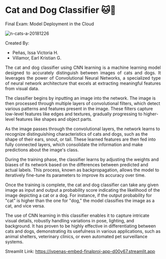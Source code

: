 # Cat and Dog Classifier 🐱🐶

Final Exam: Model Deployment in the Cloud

![n-cats-a-20181226](https://github.com/IVPENAS/Embed_FinalProj/assets/111822151/07779232-ea8c-4e2f-8a9f-09dba009c803)

Created By:
- Peñas, Issa Victoria H.
- Villamor, Earl Kristian G.

<p align = "justify"> The cat and dog classifier using CNN learning is a machine learning model designed to accurately distinguish between images of cats and dogs. It leverages the power of Convolutional Neural Networks, a specialized type of neural network architecture that excels at extracting meaningful features from visual data.</p>

The classifier begins by inputting an image into the network. The image is then processed through multiple layers of convolutional filters, which detect various patterns and features present in the image. These filters capture low-level features like edges and textures, gradually progressing to higher-level features like shapes and object parts.

As the image passes through the convolutional layers, the network learns to recognize distinguishing characteristics of cats and dogs, such as the shape of their ears, snout, or tail. These learned features are then fed into fully connected layers, which consolidate the information and make predictions about the image's class.

During the training phase, the classifier learns by adjusting the weights and biases of its network based on the differences between predicted and actual labels. This process, known as backpropagation, allows the model to iteratively fine-tune its parameters to improve its accuracy over time.

Once the training is complete, the cat and dog classifier can take any given image as input and output a probability score indicating the likelihood of the image depicting a cat or a dog. For instance, if the output probability for "cat" is higher than the one for "dog," the model classifies the image as a cat, and vice versa.

The use of CNN learning in this classifier enables it to capture intricate visual details, robustly handling variations in pose, lighting, and background. It has proven to be highly effective in differentiating between cats and dogs, demonstrating its usefulness in various applications, such as animal shelters, veterinary clinics, or even automated pet surveillance systems.</p>



Streamlit Link: https://ivpenas-embed-finalproj-app-d00y67.streamlit.app
